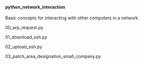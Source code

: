 <h4>python_network_interaction</h4>

<p>Basic concepts for interacting with other computers in a network.</p>

<p>00_arp_request.py</p>
<p>01_download_ssh.py</p>
<p>02_upload_ssh.py</p>
<p>03_patch_area_designation_small_company.py</p>
